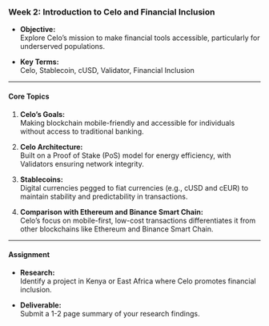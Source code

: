 ### Week 2: Introduction to Celo and Financial Inclusion

- **Objective:**  
  Explore Celo’s mission to make financial tools accessible, particularly for underserved populations.

- **Key Terms:**  
  Celo, Stablecoin, cUSD, Validator, Financial Inclusion

---

#### Core Topics

1. **Celo’s Goals:**  
   Making blockchain mobile-friendly and accessible for individuals without access to traditional banking.

2. **Celo Architecture:**  
   Built on a Proof of Stake (PoS) model for energy efficiency, with Validators ensuring network integrity.

3. **Stablecoins:**  
   Digital currencies pegged to fiat currencies (e.g., cUSD and cEUR) to maintain stability and predictability in transactions.

4. **Comparison with Ethereum and Binance Smart Chain:**  
   Celo’s focus on mobile-first, low-cost transactions differentiates it from other blockchains like Ethereum and Binance Smart Chain.

---

#### Assignment

- **Research:**  
  Identify a project in Kenya or East Africa where Celo promotes financial inclusion.

- **Deliverable:**  
  Submit a 1-2 page summary of your research findings.
